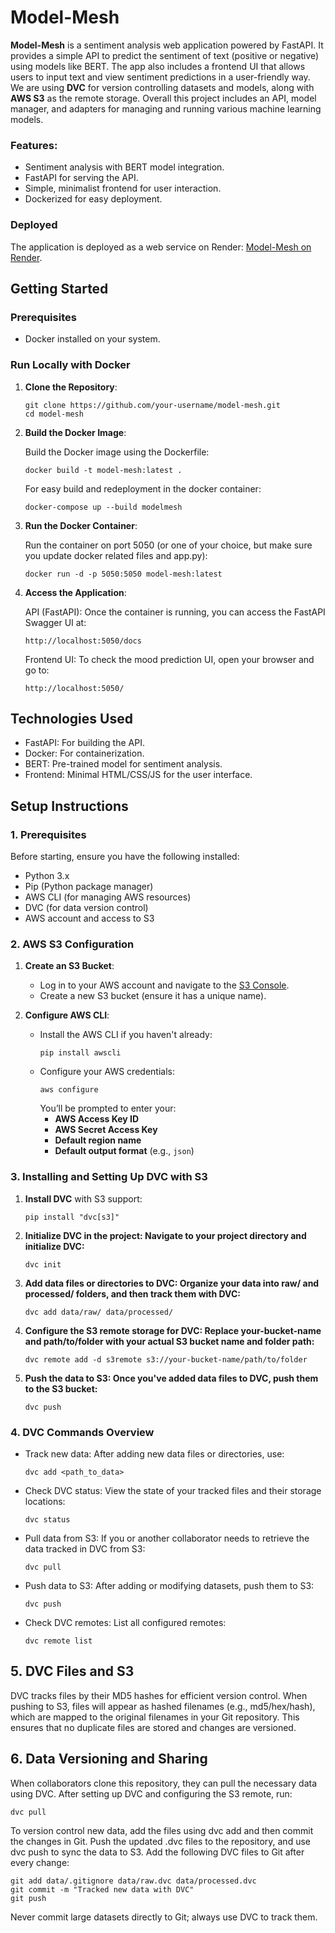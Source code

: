 # Model-Mesh

**Model-Mesh** is a sentiment analysis web application powered by FastAPI. It provides a simple API to predict the sentiment of text (positive or negative) using models like BERT. The app also includes a frontend UI that allows users to input text and view sentiment predictions in a user-friendly way. 
We are using **DVC** for version controlling datasets and models, along with **AWS S3** as the remote storage.
Overall this project includes an API, model manager, and adapters for managing and running various machine learning models.


### Features:
- Sentiment analysis with BERT model integration.
- FastAPI for serving the API.
- Simple, minimalist frontend for user interaction.
- Dockerized for easy deployment.

### Deployed
The application is deployed as a web service on Render: [Model-Mesh on Render](https://dashboard.render.com).

## Getting Started

### Prerequisites
- Docker installed on your system.

### Run Locally with Docker

1. **Clone the Repository**:

   ```
   git clone https://github.com/your-username/model-mesh.git
   cd model-mesh
   ```
2. **Build the Docker Image**:

   Build the Docker image using the Dockerfile:

   ```
   docker build -t model-mesh:latest . 
   ```

   For easy build and redeployment in the docker container:
   
   ```
   docker-compose up --build modelmesh
   ```
3. **Run the Docker Container**:

   Run the container on port 5050 (or one of your choice, but make sure you update docker related files and app.py):

   ```
   docker run -d -p 5050:5050 model-mesh:latest
   ```

4. **Access the Application**:

    API (FastAPI): Once the container is running, you can access the FastAPI Swagger UI at:

    ```
    http://localhost:5050/docs
    ```

    Frontend UI: To check the mood prediction UI, open your browser and go to:

    ```
    http://localhost:5050/
    ```

## Technologies Used

- FastAPI: For building the API.
- Docker: For containerization.
- BERT: Pre-trained model for sentiment analysis.
- Frontend: Minimal HTML/CSS/JS for the user interface.


## Setup Instructions

### 1. Prerequisites

Before starting, ensure you have the following installed:

- Python 3.x
- Pip (Python package manager)
- AWS CLI (for managing AWS resources)
- DVC (for data version control)
- AWS account and access to S3

### 2. AWS S3 Configuration

1. **Create an S3 Bucket**:
   - Log in to your AWS account and navigate to the [S3 Console](https://s3.console.aws.amazon.com/s3).
   - Create a new S3 bucket (ensure it has a unique name).

2. **Configure AWS CLI**:
   - Install the AWS CLI if you haven't already:
     ```
     pip install awscli
     ```
   - Configure your AWS credentials:
     ```
     aws configure
     ```
     You’ll be prompted to enter your:
     - **AWS Access Key ID**
     - **AWS Secret Access Key**
     - **Default region name**
     - **Default output format** (e.g., `json`)

### 3. Installing and Setting Up DVC with S3

1. **Install DVC** with S3 support:
   ```
   pip install "dvc[s3]"
   ```

2. **Initialize DVC in the project: Navigate to your project directory and initialize DVC:**
   ```
   dvc init
   ```

3. **Add data files or directories to DVC: Organize your data into raw/ and processed/ folders, and then track them with DVC:**
   ```
   dvc add data/raw/ data/processed/
   ```
4. **Configure the S3 remote storage for DVC: Replace your-bucket-name and path/to/folder with your actual S3 bucket name and folder path:**
   ```
   dvc remote add -d s3remote s3://your-bucket-name/path/to/folder
   ```
5. **Push the data to S3: Once you've added data files to DVC, push them to the S3 bucket:**
   ```
   dvc push
   ```
### 4. DVC Commands Overview

- Track new data: After adding new data files or directories, use:
    ```
    dvc add <path_to_data>
    ```
- Check DVC status: View the state of your tracked files and their storage locations:
    ```
    dvc status
    ```
- Pull data from S3: If you or another collaborator needs to retrieve the data tracked in DVC from S3:
    ```
    dvc pull
    ```

- Push data to S3: After adding or modifying datasets, push them to S3:
    ```
    dvc push
    ```
- Check DVC remotes: List all configured remotes:
    ```
    dvc remote list
    ```

##  5. DVC Files and S3
DVC tracks files by their MD5 hashes for efficient version control. When pushing to S3, files will appear as hashed filenames (e.g., md5/hex/hash), which are mapped to the original filenames in your Git repository. This ensures that no duplicate files are stored and changes are versioned.

## 6. Data Versioning and Sharing
When collaborators clone this repository, they can pull the necessary data using DVC. After setting up DVC and configuring the S3 remote, run:
   ```
   dvc pull
   ```
To version control new data, add the files using dvc add and then commit the changes in Git. Push the updated .dvc files to the repository, and use dvc push to sync the data to S3.
Add the following DVC files to Git after every change:
   ```
   git add data/.gitignore data/raw.dvc data/processed.dvc
   git commit -m "Tracked new data with DVC"
   git push
   ```
Never commit large datasets directly to Git; always use DVC to track them.